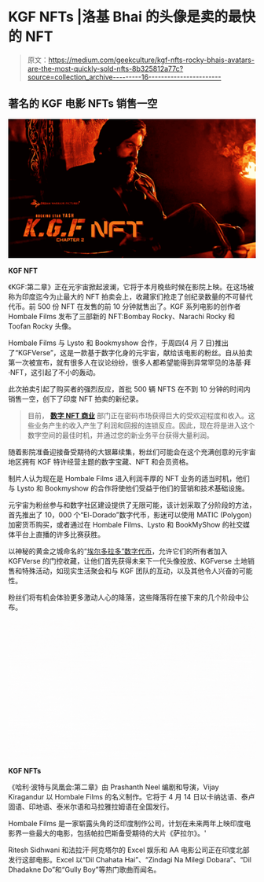 # KGF NFTs |洛基 Bhai 的头像是卖的最快的 NFT

> 原文：<https://medium.com/geekculture/kgf-nfts-rocky-bhais-avatars-are-the-most-quickly-sold-nfts-8b325812a77c?source=collection_archive---------16----------------------->

## 著名的 KGF 电影 NFTs 销售一空

![](img/03886db0105bcccb18e5429cfa7f8bfe.png)

**KGF NFT**

《KGF:第二章》正在元宇宙掀起波澜，它将于本月晚些时候在影院上映。在这场被称为印度迄今为止最大的 NFT 拍卖会上，收藏家们抢走了创纪录数量的不可替代代币。前 500 份 NFT 在发售的前 10 分钟就售出了。KGF 系列电影的创作者 Hombale Films 发布了三部新的 NFT:Bombay Rocky、Narachi Rocky 和 Toofan Rocky 头像。

Hombale Films 与 Lysto 和 Bookmyshow 合作，于周四(4 月 7 日)推出了“KGFVerse”，这是一款基于数字化身的元宇宙，献给该电影的粉丝。自从拍卖第一次被宣布，就有很多人在议论纷纷，很多人都希望能得到异常罕见的洛基·拜·NFT，这引起了不小的轰动。

此次拍卖引起了购买者的强烈反应，首批 500 辆 NFTS 在不到 10 分钟的时间内销售一空，创下了印度 NFT 拍卖的新纪录。

> 目前， [**数字 NFT 商业**](/geekculture/nft-business-ideas-top-10-best-nft-business-ideas-daf82db7e967) 部门正在密码市场获得巨大的受欢迎程度和收入。这些业务产生的收入产生了利润和回报的连锁反应。因此，现在将是进入这个数字空间的最佳时机，并通过您的新业务平台获得大量利润。

随着影院准备迎接备受期待的大银幕续集，粉丝们可能会在这个充满创意的元宇宙地区拥有 KGF 特许经营主题的数字宝藏、NFT 和会员资格。

制片人认为现在是 Hombale Films 进入利润丰厚的 NFT 业务的适当时机，他们与 Lysto 和 Bookmyshow 的合作将使他们受益于他们的营销和技术基础设施。

元宇宙为粉丝参与和数字社区建设提供了无限可能，该计划采取了分阶段的方法，首先推出了 10，000 个“El-Dorado”数字代币，影迷可以使用 MATIC (Polygon)加密货币购买，或者通过在 Hombale Films、Lysto 和 BookMyShow 的社交媒体平台上直播的许多比赛获胜。

以神秘的黄金之城命名的“[埃尔多拉多”数字代币](https://www.eldorado.gg/)，允许它们的所有者加入 KGFVerse 的门控收藏，让他们首先获得未来下一代头像投放、KGFverse 土地销售和特殊活动，如现实生活聚会和与 KGF 团队的互动，以及其他令人兴奋的可能性。

粉丝们将有机会体验更多激动人心的降落，这些降落将在接下来的几个阶段中公布。

![](img/2009827a2d0ffc4fd7720af7db9b2d55.png)

**KGF NFTs**

《哈利·波特与凤凰会:第二章》由 Prashanth Neel 编剧和导演，Vijay Kiragandur 以 Hombale Films 的名义制作。它将于 4 月 14 日以卡纳达语、泰卢固语、印地语、泰米尔语和马拉雅拉姆语在全国发行。

Hombale Films 是一家崭露头角的泛印度制作公司，计划在未来两年上映印度电影界一些最大的电影，包括帕拉巴斯备受期待的大片《萨拉尔》。'

Ritesh Sidhwani 和法拉汗·阿克塔尔的 Excel 娱乐和 AA 电影公司正在印度北部发行这部电影。Excel 以“Dil Chahata Hai”、“Zindagi Na Milegi Dobara”、“Dil Dhadakne Do”和“Gully Boy”等热门歌曲而闻名。
